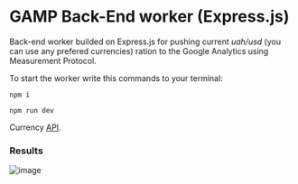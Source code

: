 # GAMP Back-End worker (Express.js)

Back-end worker builded on Express.js for pushing current *uah/usd* (you can use any prefered currencies) ration to the Google Analytics using Measurement Protocol.


To start the worker write this commands to your terminal:

```
npm i 

npm run dev 
```

Currency [API](https://apilayer.com/marketplace/fixer-api#documentation-tab).

### Results

![image](https://user-images.githubusercontent.com/39772493/175826304-d0e2debd-158f-4832-9b6a-ed84b8c79564.png)

